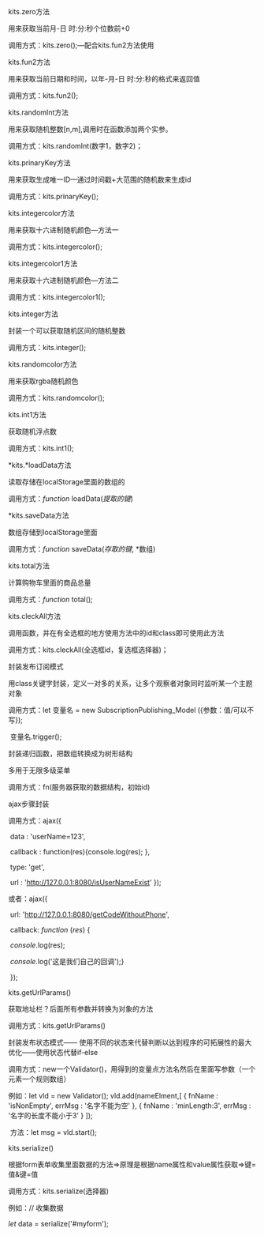 kits.zero方法

用来获取当前月-日 时:分:秒个位数前+0

调用方式：kits.zero();—配合kits.fun2方法使用

kits.fun2方法

用来获取当前日期和时间，以年-月-日  时:分:秒的格式来返回值

调用方式：kits.fun2();





kits.randomInt方法

用来获取随机整数[n,m],调用时在函数添加两个实参。

调用方式：kits.randomInt(数字1，数字2)；





kits.prinaryKey方法

用来获取生成唯一ID—通过时间戳+大范围的随机数来生成id

调用方式：kits.prinaryKey();





kits.integercolor方法

用来获取十六进制随机颜色—方法一

调用方式：kits.integercolor();

kits.integercolor1方法

用来获取十六进制随机颜色—方法二

调用方式：kits.integercolor1();





kits.integer方法

封装一个可以获取随机区间的随机整数

调用方式：kits.integer();





kits.randomcolor方法

用来获取rgba随机颜色

调用方式：kits.randomcolor();





kits.int1方法

获取随机浮点数

调用方式：kits.int1();





*kits.*loadData方法

读取存储在localStorage里面的数组的

调用方式：*function* loadData(*提取的键*)

*kits.saveData方法

数组存储到localStorage里面

调用方式：*function* saveData(*存取的键*, *数组)





kits.total方法

计算购物车里面的商品总量

调用方式：*function* total();





kits.cleckAll方法

调用函数，并在有全选框的地方使用方法中的id和class即可使用此方法

调用方式：kits.cleckAll(全选框id，复选框选择器)；





封装发布订阅模式

用class关键字封装，定义一对多的关系，让多个观察者对象同时监听某一个主题对象

调用方式：let 变量名 = new SubscriptionPublishing_Model ({参数：值/可以不写});

​                   变量名.trigger();



封装递归函数，把数组转换成为树形结构

多用于无限多级菜单

调用方式：fn(服务器获取的数据结构，初始id)



ajax步骤封装

调用方式：ajax({

​      data : 'userName=123',

​      callback : function(res){console.log(res); },

​      type: 'get',

​      url : 'http://127.0.0.1:8080/isUserNameExist'  });

或者：ajax({

​        url: 'http://127.0.0.1:8080/getCodeWithoutPhone',

​        callback: *function* (*res*) {

​            *console*.log(res);

​            *console*.log('这是我们自己的回调');}

​    });



kits.getUrlParams()

获取地址栏？后面所有参数并转换为对象的方法

调用方式：kits.getUrlParams()





封装发布状态模式—— 使用不同的状态来代替判断以达到程序的可拓展性的最大优化——使用状态代替if-else

调用方式：new一个Validator()，用得到的变量点方法名然后在里面写参数（一个元素一个规则数组）

例如：let vld = new Validator();
            vld.add(nameElment,[
           {
            fnName : 'isNonEmpty',
           errMsg : '名字不能为空'
           },
          {
          fnName : 'minLength:3',
         errMsg : '名字的长度不能小于3'
         }
        ]);

​           方法：let msg = vld.start();





kits.serialize()

根据form表单收集里面数据的方法=>原理是根据name属性和value属性获取=>键=值&键=值

调用方式：kits.serialize(选择器)

例如：// 收集数据

  *let* data = serialize('#myform');